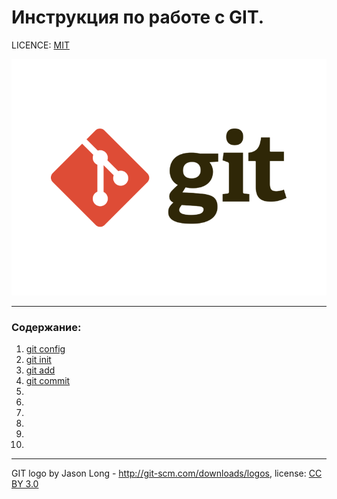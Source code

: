 # Инструкция по работе с GIT.

LICENCE: [MIT](./license.mg)

![git-logo](./assets/git-logo.png)

---

### Содержание:
1. [git config](./config.md)
2. [git init](./init.md)
3. [git add](./add.md)
4. [git commit](./commit.md)
5. 
6. 
7. 
8. 
9. 
10. 

---

GIT logo by Jason Long - http://git-scm.com/downloads/logos, license: [CC BY 3.0](https://creativecommons.org/licenses/by/3.0/)